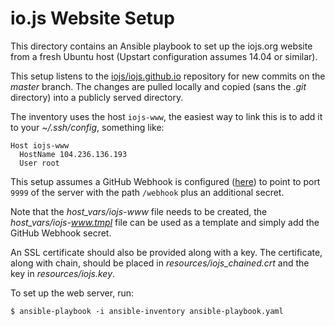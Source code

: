 # io.js Website Setup

This directory contains an Ansible playbook to set up the iojs.org website from a fresh Ubuntu host (Upstart configuration assumes 14.04 or similar).

This setup listens to the [iojs/iojs.github.io](https://github.com/iojs/iojs.github.io) repository for new commits on the *master* branch. The changes are pulled locally and copied (sans the *.git* directory) into a publicly served directory.

The inventory uses the host `iojs-www`, the easiest way to link this is to add it to your *~/.ssh/config*, something like:

```text
Host iojs-www
  HostName 104.236.136.193
  User root
```

This setup assumes a GitHub Webhook is configured ([here](https://github.com/iojs/iojs.github.io/settings/hooks)) to point to port `9999` of the server with the path `/webhook` plus an additional secret.

Note that the *host_vars/iojs-www* file needs to be created, the *host_vars/iojs-www.tmpl* file can be used as a template and simply add the GitHub Webhook secret.

An SSL certificate should also be provided along with a key. The certificate, along with chain, should be placed in *resources/iojs_chained.crt* and the key in *resources/iojs.key*.

To set up the web server, run:

```text
$ ansible-playbook -i ansible-inventory ansible-playbook.yaml
```
